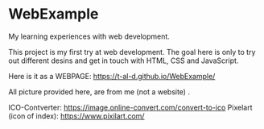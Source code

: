 # WebExample

My learning experiences with web development.

This project is my first try at web development.
The goal here is only to try out different desins and get in touch with HTML, CSS and JavaScript.

Here is it as a WEBPAGE: https://t-al-d.github.io/WebExample/

All picture provided here, are from me (not a website) .

ICO-Contverter: 	  https://image.online-convert.com/convert-to-ico
Pixelart (icon of index): https://www.pixilart.com/